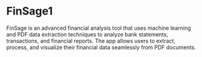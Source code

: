 # FinSage1
FinSage is an advanced financial analysis tool that uses machine learning and PDF data extraction techniques to analyze bank statements, transactions, and financial reports. The app allows users to extract, process, and visualize their financial data seamlessly from PDF documents.
